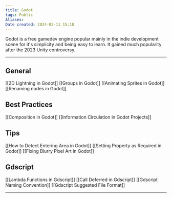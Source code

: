 ```yaml
---
title: Godot
tags: Public
Aliases:
Date created: 2024-02-11 15:18
---
```


Godot is a free gamedev engine popular mainly in the indie development scene for it's simplicity and being easy to learn. It gained much popularity after the 2023 Unity controversy. 

---


## General
[[2D Lightning in Godot]]
[[Groups in Godot]]
[[Animating Sprites in Godot]]
[[Renaming nodes in Godot]]
## Best Practices
[[Composition in Godot]]
[[Information Circulation in Godot Projects]]
## Tips
[[How to Detect Entering Area in Godot]]
[[Setting Property as Required in Godot]]
[[Fixing Blurry Pixel Art in Godot]]
## Gdscript
[[Lambda Functions in Gdscript]]
[[Call Deferred in Gdscript]]
[[Gdscript Naming Convention]]
[[Gdscript Suggested File Format]]

---
